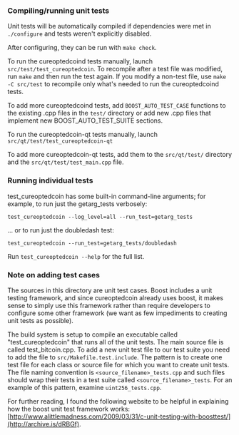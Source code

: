 ### Compiling/running unit tests

Unit tests will be automatically compiled if dependencies were met in `./configure`
and tests weren't explicitly disabled.

After configuring, they can be run with `make check`.

To run the cureoptedcoind tests manually, launch `src/test/test_cureoptedcoin`. To recompile
after a test file was modified, run `make` and then run the test again. If you
modify a non-test file, use `make -C src/test` to recompile only what's needed
to run the cureoptedcoind tests.

To add more cureoptedcoind tests, add `BOOST_AUTO_TEST_CASE` functions to the existing
.cpp files in the `test/` directory or add new .cpp files that
implement new BOOST_AUTO_TEST_SUITE sections.

To run the cureoptedcoin-qt tests manually, launch `src/qt/test/test_cureoptedcoin-qt`

To add more cureoptedcoin-qt tests, add them to the `src/qt/test/` directory and
the `src/qt/test/test_main.cpp` file.

### Running individual tests

test_cureoptedcoin has some built-in command-line arguments; for
example, to run just the getarg_tests verbosely:

    test_cureoptedcoin --log_level=all --run_test=getarg_tests

... or to run just the doubledash test:

    test_cureoptedcoin --run_test=getarg_tests/doubledash

Run `test_cureoptedcoin --help` for the full list.

### Note on adding test cases

The sources in this directory are unit test cases.  Boost includes a
unit testing framework, and since cureoptedcoin already uses boost, it makes
sense to simply use this framework rather than require developers to
configure some other framework (we want as few impediments to creating
unit tests as possible).

The build system is setup to compile an executable called "test_cureoptedcoin"
that runs all of the unit tests.  The main source file is called
test_bitcoin.cpp. To add a new unit test file to our test suite you need
to add the file to `src/Makefile.test.include`. The pattern is to create
one test file for each class or source file for which you want to create
unit tests.  The file naming convention is `<source_filename>_tests.cpp`
and such files should wrap their tests in a test suite
called `<source_filename>_tests`. For an example of this pattern,
examine `uint256_tests.cpp`.

For further reading, I found the following website to be helpful in
explaining how the boost unit test framework works:
[http://www.alittlemadness.com/2009/03/31/c-unit-testing-with-boosttest/](http://archive.is/dRBGf).
